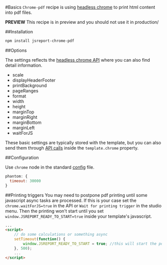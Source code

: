 ﻿#Basics
`Chrome-pdf` recipe is using [headless chrome](https://developers.google.com/web/updates/2017/04/headless-chrome) to print html content into pdf files. 

**PREVIEW** This recipe is in preview and you should not use it in production/

##Installation

```bash
npm install jsreport-chrome-pdf
```

##Options

The settings reflects the [headless chrome API](https://github.com/GoogleChrome/puppeteer/blob/master/docs/api.md#pagepdfoptions) where you can also find detail information.

- scale
- displayHeaderFooter
- printBackground
- pageRanges
- format
- width
- height
- marginTop
- marginRight
- marginBottom
- marginLeft
- waitForJS


These basic settings are typically stored with the template, but you can also send them through [API calls](/learn/api)  inside the `template.chrome` property.


##Configuration

Use `chrome` node in the standard [config](/learn/configuration) file.
```js
phantom: {  
  timeout: 30000
}
```

##Printing triggers
You may need to postpone pdf printing until some javascript async tasks are processed. If this is your case set the `chrome.waitForJS=true` in the API or `Wait for printing trigger` in the studio menu. Then the printing won't start until you set `window.JSREPORT_READY_TO_START=true` inside your template's javascript.
```html
...
<script>
    // do some calculations or something async
    setTimeout(function() {
        window.JSREPORT_READY_TO_START = true; //this will start the pdf printing
    }, 500);
    ...
</script>
```

